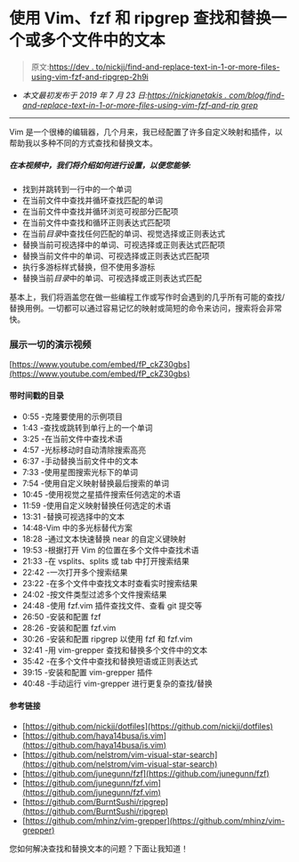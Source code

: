 # 使用 Vim、fzf 和 ripgrep 查找和替换一个或多个文件中的文本

> 原文:[https://dev . to/nickjj/find-and-replace-text-in-1-or-more-files-using-vim-fzf-and-ripgrep-2h9i](https://dev.to/nickjj/find-and-replace-text-in-1-or-more-files-using-vim-fzf-and-ripgrep-2h9i)

* *本文最初发布于 2019 年 7 月 23 日:[https://nickjanetakis . com/blog/find-and-replace-text-in-1-or-more-files-using-vim-fzf-and-rip grep](https://nickjanetakis.com/blog/find-and-replace-text-in-1-or-more-files-using-vim-fzf-and-ripgrep)*

* * *

Vim 是一个很棒的编辑器，几个月来，我已经配置了许多自定义映射和插件，以帮助我以多种不同的方式查找和替换文本。

##### [](#in-this-video-well-go-over-how-to-set-things-up-so-you-can)在本视频中，我们将介绍如何进行设置，以便您能够:

*   找到并跳转到一行中的一个单词
*   在当前文件中查找并循环查找匹配的单词
*   在当前文件中查找并循环浏览可视部分匹配项
*   在当前文件中查找和循环正则表达式匹配项
*   在当前*目录*中查找任何匹配的单词、视觉选择或正则表达式
*   替换当前可视选择中的单词、可视选择或正则表达式匹配项
*   替换当前文件中的单词、可视选择或正则表达式匹配项
*   执行多游标样式替换，但不使用多游标
*   替换当前*目录*中的单词、可视选择或正则表达式匹配

基本上，我们将涵盖您在做一些编程工作或写作时会遇到的几乎所有可能的查找/替换用例。一切都可以通过容易记忆的映射或简短的命令来访问，搜索将会非常快。

### [](#demo-video-showing-everything)展示一切的演示视频

[https://www.youtube.com/embed/fP_ckZ30gbs](https://www.youtube.com/embed/fP_ckZ30gbs)

#### [](#timestamped-table-of-contents)带时间戳的目录

*   0:55 -克隆要使用的示例项目
*   1:43 -查找或跳转到单行上的一个单词
*   3:25 -在当前文件中查找术语
*   4:57 -光标移动时自动清除搜索高亮
*   6:37 -手动替换当前文件中的文本
*   7:33 -使用星图搜索光标下的单词
*   7:54 -使用自定义映射替换最后搜索的单词
*   10:45 -使用视觉之星插件搜索任何选定的术语
*   11:59 -使用自定义映射替换任何选定的术语
*   13:31 -替换可视选择中的文本
*   14:48-Vim 中的多光标替代方案
*   18:28 -通过文本快速替换 near 的自定义键映射
*   19:53 -根据打开 Vim 的位置在多个文件中查找术语
*   21:33 -在 vsplits、splits 或 tab 中打开搜索结果
*   22:42 -一次打开多个搜索结果
*   23:22 -在多个文件中查找文本时查看实时搜索结果
*   24:02 -按文件类型过滤多个文件搜索结果
*   24:48 -使用 fzf.vim 插件查找文件、查看 git 提交等
*   26:50 -安装和配置 fzf
*   28:26 -安装和配置 fzf.vim
*   30:26 -安装和配置 ripgrep 以使用 fzf 和 fzf.vim
*   32:41 -用 vim-grepper 查找和替换多个文件中的文本
*   35:42 -在多个文件中查找和替换短语或正则表达式
*   39:15 -安装和配置 vim-grepper 插件
*   40:48 -手动运行 vim-grepper 进行更复杂的查找/替换

#### [](#reference-links)参考链接

*   [https://github.com/nickjj/dotfiles](https://github.com/nickjj/dotfiles)
*   [https://github.com/haya14busa/is.vim](https://github.com/haya14busa/is.vim)
*   [https://github.com/nelstrom/vim-visual-star-search](https://github.com/nelstrom/vim-visual-star-search)
*   [https://github.com/junegunn/fzf](https://github.com/junegunn/fzf)
*   [https://github.com/junegunn/fzf.vim](https://github.com/junegunn/fzf.vim)
*   [https://github.com/BurntSushi/ripgrep](https://github.com/BurntSushi/ripgrep)
*   [https://github.com/mhinz/vim-grepper](https://github.com/mhinz/vim-grepper)

您如何解决查找和替换文本的问题？下面让我知道！